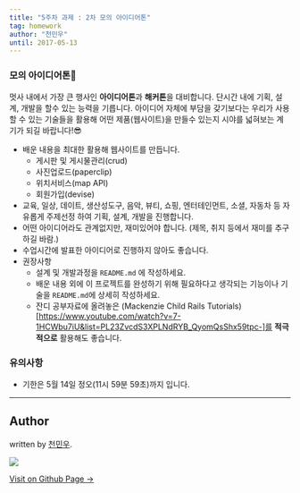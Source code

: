 ```yaml
---
title: "5주차 과제 : 2차 모의 아이디어톤"
tag: homework
author: "천민우"
until: 2017-05-13
---
```



### 모의 아이디어톤🚀

멋사 내에서 가장 큰 행사인 **아이디어톤**과 **해커톤**을 대비합니다. 단시간 내에 기획, 설계, 개발을 할수 있는 능력을 기릅니다. 아이디어 자체에 부담을 갖기보다는 우리가 사용할 수 있는 기술들을 활용해 어떤 제품(웹사이트)을 만들수 있는지 시야를 넓혀보는 계기가 되길 바랍니다!😎

- 배운 내용을 최대한 활용해 웹사이트를 만듭니다.
    + 게시판 및 게시물관리(crud)
    + 사진업로드(paperclip)
    + 위치서비스(map API)
    + 회원가입(devise)
- 교육, 일상, 데이트, 생산성도구, 음악, 뷰티, 쇼핑, 엔터테인먼트, 소셜, 자동차 등 자유롭게 주제선정 하여 기획, 설계, 개발을 진행합니다.
- 어떤 아이디어라도 관계없지만, 재미있어야 합니다. (제목, 취지 등에서 재미를 추구하길 바람.)
- 수업시간에 발표한 아이디어로 진행하지 않아도 좋습니다.
- 권장사항
    + 설계 및 개발과정을 `README.md` 에 작성하세요.
    + 배운 내용 외에 이 프로젝트를 완성하기 위해 필요하다고 생각되는 기능이나 기술을 `README.md`에 상세히 작성하세요.
    + 잔디 공부자료에 올려놓은 (Mackenzie Child Rails Tutorials)[https://www.youtube.com/watch?v=7-1HCWbu7iU&list=PL23ZvcdS3XPLNdRYB_QyomQsShx59tpc-]를 **적극적으로** 활용해도 좋습니다.

### 유의사항
- 기한은 5월 14일 정오(11시 59분 59초)까지 입니다.

---

## Author

written by [천민우](https://project42da.github.io).

![](https://avatars.githubusercontent.com/project42da?v=2&s=100)

<a href="https://project42da.github.io" target="_blank" class="btn btn-black"><i class="fa fa-github fa-lg"></i> Visit on Github Page &rarr;</a>
